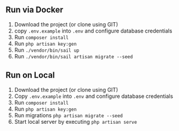 
## Run via Docker

1. Download the project (or clone using GIT)
2. copy `.env.example` into `.env` and configure database credentials
3. Run `composer install`
4. Run `php artisan key:gen`
5. Run `./vendor/bin/sail up`
6. Run `./vendor/bin/sail artisan migrate --seed`

## Run on Local

1. Download the project (or clone using GIT)
2. Copy `.env.example` into `.env` and configure database credentials
3. Run `composer install`
4. Run `php artisan key:gen`
5. Run migrations `php artisan migrate --seed`
6. Start local server by executing `php artisan serve`
